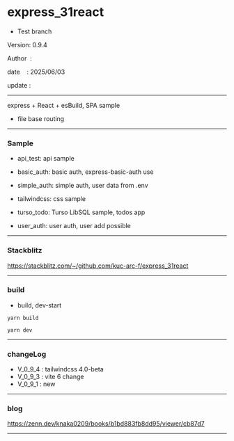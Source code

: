 ﻿# express_31react
 
 * Test branch
 
 Version: 0.9.4

 Author  :

 date    : 2025/06/03

 update :

***

express + React + esBuild, SPA sample

* file base routing

***
### Sample

* api_test: api sample

* basic_auth: basic auth,  express-basic-auth use

* simple_auth: simple auth, user data from .env 

* tailwindcss: css sample

* turso_todo: Turso LibSQL sample, todos app

* user_auth: user auth, user add possible

***
### Stackblitz

https://stackblitz.com/~/github.com/kuc-arc-f/express_31react


***
### build

* build, dev-start

```
yarn build

yarn dev
```

***
### changeLog

* V_0_9_4 : tailwindcss 4.0-beta
* V_0_9_3 : vite 6 change
* V_0_9_1 : new

***
### blog

https://zenn.dev/knaka0209/books/b1bd883fb8dd95/viewer/cb87d7

***

